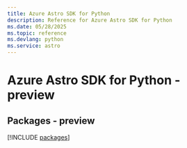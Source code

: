 ```yaml
---
title: Azure Astro SDK for Python
description: Reference for Azure Astro SDK for Python
ms.date: 05/28/2025
ms.topic: reference
ms.devlang: python
ms.service: astro
---
```

# Azure Astro SDK for Python - preview
## Packages - preview
[!INCLUDE [packages](astro-index.md)]